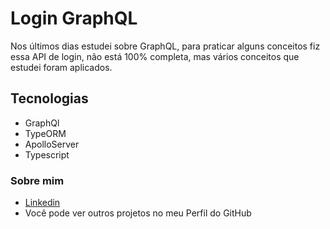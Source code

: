 # Login GraphQL
Nos últimos dias estudei sobre GraphQL, para praticar alguns conceitos fiz essa API de login, não está 100% completa, mas vários conceitos que estudei foram aplicados.

## Tecnologias
- GraphQl
- TypeORM
- ApolloServer
- Typescript

### Sobre mim
- [Linkedin](https://www.linkedin.com/in/thiago-crespo-felippi-a9a96b1a7/)
- Você pode ver outros projetos no meu Perfil do GitHub

